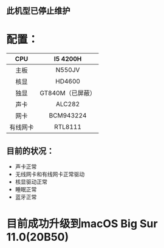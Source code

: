 ## 此机型已停止维护

# 配置：
CPU|I5 4200H
:---:|:---:|
主板|N550JV
核显|HD4600
独显|GT840M（已屏蔽）
声卡|ALC282
网卡|BCM943224
有线网卡|RTL8111
## 目前的状况：
   * 声卡正常
   * 无线网卡和有线网卡正常驱动
   * 核显驱动正常
   * 睡眠正常
   * 蓝牙正常
   
# 目前成功升级到macOS Big Sur 11.0(20B50)
